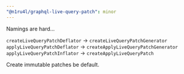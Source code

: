 ```yaml
---
"@n1ru4l/graphql-live-query-patch": minor
---
```


Namings are hard...

`createLiveQueryPatchDeflator` -> `createLiveQueryPatchGenerator`
`applyLiveQueryPatchDeflator` -> `createApplyLiveQueryPatchGenerator`
`applyLiveQueryPatchInflator` -> `createApplyLiveQueryPatch`

Create immutable patches be default.
